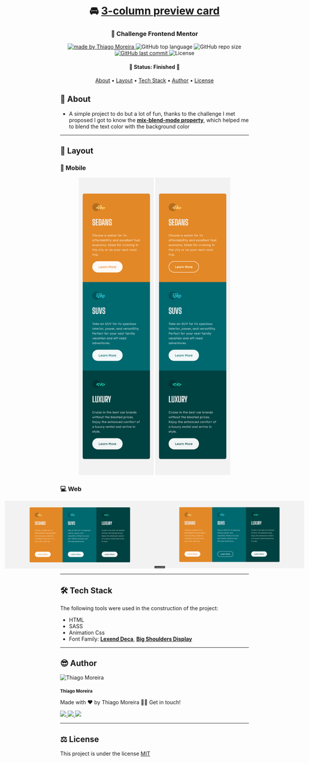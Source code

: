 <h1 align="center">
  🚘  <a href="#">3-column preview card</a>
</h1>

<h3 align="center"> 
  👀 Challenge Frontend Mentor
</h3>

<p align="center">

  <a href="https://github.com/othiagomoreira">
    <img alt="made by Thiago Moreira" src="https://img.shields.io/badge/made%20by-othiagomoreira-%237319C1">
  </a>

  <img alt="GitHub top language" src="https://img.shields.io/github/languages/top/othiagomoreira/3-column-preview-card?color=%2300FFFF">

  <img alt="GitHub repo size" src="https://img.shields.io/github/repo-size/othiagomoreira/3-column-preview-card?style=plastic">

  <a href="https://github.com/othiagomoreira/3-column-preview-card/commits/main">
    <img alt="GitHub last commit" src="https://img.shields.io/github/last-commit/othiagomoreira/3-column-preview-card">
  </a>
    
  <img alt="License" src="https://img.shields.io/badge/license-MIT-brightgreen">
</p>

<h4 align="center"> 
	🚧 Status: Finished 🚀
</h4>

<p align="center">
 <a href="#-about">About</a> •
 <a href="#-layout">Layout</a> • 
 <a href="#-tech-stack">Tech Stack</a> • 
 <a href="#-author">Author</a> • 
 <a href="#-license">License</a>
</p>


## 📃 About

-   A simple project to do but a lot of fun, thanks to the challenge I met proposed I got to know the **[mix-blend-mode property](https://developer.mozilla.org/en-US/docs/Web/CSS/mix-blend-mode)**, which helped me to blend the text color with the background color

---

## 🎨 Layout

### 📱 Mobile

<p align="center">
  <img alt="Screenshot mobile" title="#" src="assets/mobile.png" width="200px">

  <img alt="Mobile screenshot with effect activated" title="#" src="assets/mobile-active.png" width="200px">
</p>

### 💻 Web

<p align="center" style="display: flex; align-items: flex-start; justify-content: center;">
  <img alt="Screenshot desktop" title="#" src="assets/desktop.png" width="400px">

  <img alt="Desktop screenshot with effect activated" title="#" src="assets/desktop-active.png" width="400px">
</p>

---

## 🛠 Tech Stack

The following tools were used in the construction of the project:
-   HTML 
-   SASS 
-   Animation Css
-   Font Family:  **[Lexend Deca](https://fonts.google.com/specimen/Lexend+Deca)**,  **[Big Shoulders Display](https://fonts.google.com/specimen/Big+Shoulders+Displayhttps://fonts.google.com/specimen/Big+Shoulders+Display)**
---

## 😎 Author

<img style="display: inline_block" src="https://avatars.githubusercontent.com/u/87547316?v=4" width="120px;" alt="Thiago Moreira" />

<sub><b>Thiago Moreira</b></sub>

Made with ❤️ by Thiago Moreira 👋🏽 Get in touch!

<a href="https://www.linkedin.com/in/thiago-moreira-1828821bb/" target="_blank">
    <img src="https://img.shields.io/badge/-LinkedIn-%230077B5?style=for-the-badge&logo=linkedin&logoColor=white" target="_blank">
</a>
<a href="https://www.instagram.com/othiagomoreiraa/" target="_blank">
    <img src="https://img.shields.io/badge/-Instagram-%23E4405F?style=for-the-badge&logo=instagram&logoColor=white" target="_blank">
</a>
<a href="mailto:contatothiagomoreira@outlook.com">
    <img src="https://img.shields.io/badge/-Gmail-%23333?style=for-the-badge&logo=gmail&logoColor=white" target="_blank">
</a>

---

## ⚖ License

This project is under the license [MIT](./LICENSE)
